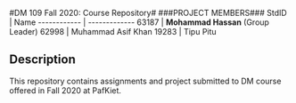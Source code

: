#DM 109 Fall 2020: Course Repository#
###PROJECT MEMBERS###
StdID | Name
------------ | -------------
63187 | **Mohammad Hassan** (Group Leader)
62998 | Muhammad Asif Khan
19283 | Tipu Pitu


## Description ##
This repository contains assignments and project submitted to DM course offered in Fall 2020 at PafKiet.
